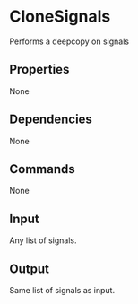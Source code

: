 CloneSignals
===========

Performs a deepcopy on signals

Properties
--------------
None

Dependencies
----------------
None

Commands
----------------
None

Input
-------
Any list of signals.

Output
---------
Same list of signals as input.
